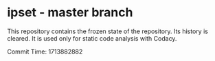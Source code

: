 # ipset - master branch

This repository contains the frozen state of the repository.
Its history is cleared. It is used only for static code
analysis with Codacy.

Commit Time: 1713882882